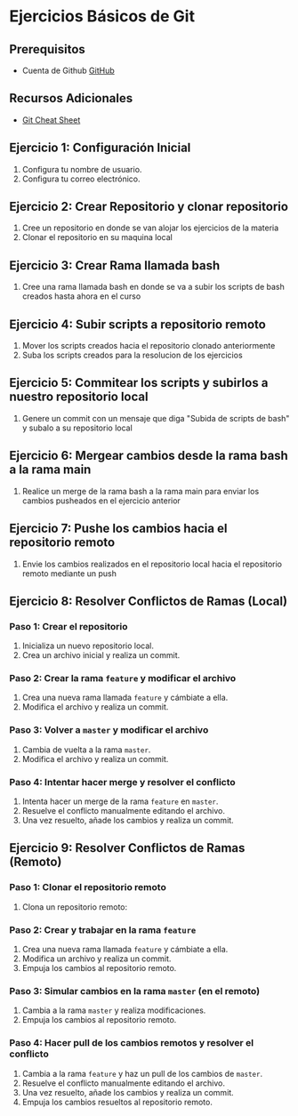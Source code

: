 # Ejercicios Básicos de Git

## Prerequisitos

- Cuenta de Github [GitHub](https://github.com)

## Recursos Adicionales
- [Git Cheat Sheet](https://education.github.com/git-cheat-sheet-education.pdf)

## Ejercicio 1: Configuración Inicial
1. Configura tu nombre de usuario.
2. Configura tu correo electrónico.

## Ejercicio 2: Crear Repositorio y clonar repositorio
1. Cree un repositorio en donde se van alojar los ejercicios de la materia
2. Clonar el repositorio en su maquina local


## Ejercicio 3: Crear Rama llamada bash 
1. Cree una rama llamada bash en donde se va a subir los scripts de bash creados hasta ahora en el curso

## Ejercicio 4: Subir scripts a repositorio remoto
1. Mover los scripts creados hacia el repositorio clonado anteriormente
2. Suba los scripts creados para la resolucion de los ejercicios

## Ejercicio 5: Commitear los scripts y subirlos a nuestro repositorio local
1. Genere un commit con un mensaje que diga "Subida de scripts de bash" y subalo a su repositorio local


## Ejercicio 6: Mergear cambios desde la rama bash a la rama main 
1. Realice un merge de la rama bash a la rama main para enviar los cambios pusheados en el ejercicio anterior

## Ejercicio 7: Pushe los cambios hacia el repositorio remoto
1. Envie los cambios realizados en el repositorio local hacia el repositorio remoto mediante un push

## Ejercicio 8: Resolver Conflictos de Ramas (Local)

### Paso 1: Crear el repositorio
1. Inicializa un nuevo repositorio local.
2. Crea un archivo inicial y realiza un commit.

### Paso 2: Crear la rama `feature` y modificar el archivo
1. Crea una nueva rama llamada `feature` y cámbiate a ella.
2. Modifica el archivo y realiza un commit.

### Paso 3: Volver a `master` y modificar el archivo
1. Cambia de vuelta a la rama `master`.
2. Modifica el archivo y realiza un commit.

### Paso 4: Intentar hacer merge y resolver el conflicto
1. Intenta hacer un merge de la rama `feature` en `master`.
2. Resuelve el conflicto manualmente editando el archivo.
3. Una vez resuelto, añade los cambios y realiza un commit.


## Ejercicio 9: Resolver Conflictos de Ramas (Remoto)

### Paso 1: Clonar el repositorio remoto
1. Clona un repositorio remoto:

### Paso 2: Crear y trabajar en la rama `feature`
1. Crea una nueva rama llamada `feature` y cámbiate a ella.
2. Modifica un archivo y realiza un commit.
3. Empuja los cambios al repositorio remoto.

### Paso 3: Simular cambios en la rama `master` (en el remoto)
1. Cambia a la rama `master` y realiza modificaciones.
2. Empuja los cambios al repositorio remoto.

### Paso 4: Hacer pull de los cambios remotos y resolver el conflicto
1. Cambia a la rama `feature` y haz un pull de los cambios de `master`.
2. Resuelve el conflicto manualmente editando el archivo.
3. Una vez resuelto, añade los cambios y realiza un commit.
4. Empuja los cambios resueltos al repositorio remoto.
